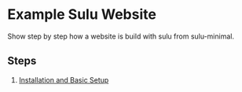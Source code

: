 # Example Sulu Website

Show step by step how a website is build with sulu from sulu-minimal.

## Steps

1. [Installation and Basic Setup](https://github.com/alexander-schranz/example-sulu-website/pulls/1)

